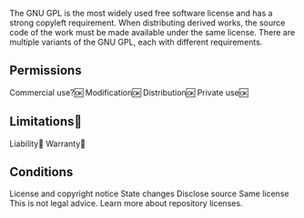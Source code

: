 The GNU GPL is the most widely used free software license and has a strong copyleft requirement. When distributing derived works, the source code of the work must be made available under the same license. There are multiple variants of the GNU GPL, each with different requirements.

## Permissions
Commercial use?🆗
Modification🆗
Distribution🆗
Private use🆗

## Limitations🚫
 Liability🚫
 Warranty🚫
 
## Conditions
 License and copyright notice
 State changes
 Disclose source
 Same license
This is not legal advice. Learn more about repository licenses.
